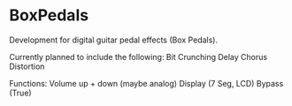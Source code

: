 # BoxPedals
Development for digital guitar pedal effects (Box Pedals). 

Currently planned to include the following:
Bit Crunching
Delay
Chorus
Distortion

Functions:
Volume up + down (maybe analog)
Display (7 Seg, LCD)
Bypass (True)


